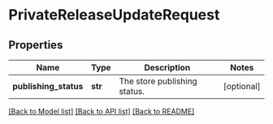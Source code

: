 # PrivateReleaseUpdateRequest

## Properties
Name | Type | Description | Notes
------------ | ------------- | ------------- | -------------
**publishing_status** | **str** | The store publishing status. | [optional] 

[[Back to Model list]](../README.md#documentation-for-models) [[Back to API list]](../README.md#documentation-for-api-endpoints) [[Back to README]](../README.md)

